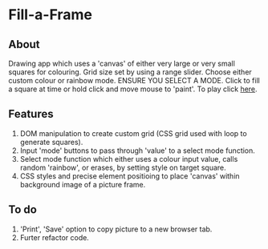 # Fill-a-Frame

## About

Drawing app which uses a 'canvas' of either very large or very small squares for colouring. Grid size set by using a range slider. Choose either custom colour or rainbow mode. ENSURE YOU SELECT A MODE. Click to fill a square at time or hold click and move  mouse to 'paint'. 
To play click [here](https://rajheer.github.io/Fill-a-Frame/).

## Features

1. DOM manipulation to create custom grid (CSS grid used with loop to generate squares).
2. Input 'mode' buttons to pass through 'value' to a select mode function.
3. Select mode function which either uses a colour input value, calls random 'rainbow', or erases, by setting style on target square. 
4. CSS styles and precise element positioing to place 'canvas' within background image of a picture frame.

## To do

1. 'Print', 'Save' option to copy picture to a new browser tab.
2. Furter refactor code.